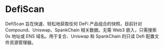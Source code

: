 # 

# DefiScan


DefiScan 旨在快速、轻松地获取任何 DeFi 产品组合的快照，目前针对 Compound、Uniswap、SpankChain 相关数据。无需 Web3 嵌入，只需搜索 0x 地址或 ENS 域名。用于复合、Uniswap 和 SpankChain 的只读 Defi 配置文件资源管理器。

